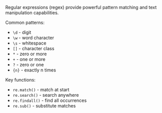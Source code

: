 Regular expressions (regex) provide powerful pattern matching and text manipulation capabilities.

Common patterns:
* `\d` - digit
* `\w` - word character
* `\s` - whitespace
* `[]` - character class
* `*` - zero or more
* `+` - one or more
* `?` - zero or one
* `{n}` - exactly n times

Key functions:
* `re.match()` - match at start
* `re.search()` - search anywhere
* `re.findall()` - find all occurrences
* `re.sub()` - substitute matches 